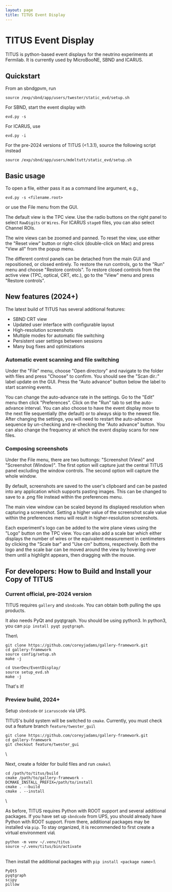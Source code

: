 ```yaml
---
layout: page
title: TITUS Event Display
---
```



# TITUS Event Display

TITUS is python-based event displays for the neutrino experiments at Fermilab.
It is currently used by MicroBooNE, SBND and ICARUS.


## Quickstart

From an sbndgpvm, run

    source /exp/sbnd/app/users/twester/static_evd/setup.sh

For SBND, start the event display with

    evd.py -s

For ICARUS, use

    evd.py -i

For the pre-2024 versions of TITUS (<1.3.1), source the following script instead

    source /exp/sbnd/app/users/mdeltutt/static_evd/setup.sh

## Basic usage

To open a file, either pass it as a command line argument, e.g.,

    evd.py -s <filename.root>

or use the File menu from the GUI.

The default view is the TPC view. Use the radio buttons on the right panel to select `RawDigits` or `Wires`. For ICARUS `stage0` files, you can also select Channel ROIs.

The wire views can be zoomed and panned. To reset the view, use either the "Reset view" button or right-click (double-click on Mac) and press "View all" from the popup menu.

The different control panels can be detached from the main GUI and repositioned, or closed entirely. To restore the run controls, go to the "Run" menu and choose "Restore controls". To restore closed controls from the active view (TPC, optical, CRT, etc.), go to the "View" menu and press "Restore controls". 

## New features (2024+)

The latest build of TITUS has several additional features:

 - SBND CRT view
 - Updated user interface with configurable layout
 - High-resolution screenshots
 - Multiple modes for automatic file switching
 - Persistent user settings between sessions
 - Many bug fixes and optimizations

### Automatic event scanning and file switching

Under the "File" menu, choose "Open directory" and navigate to the folder with files and press "Choose" to confirm. You should see the "Scan dir.:" label update on the GUI. Press the "Auto advance" button below the label to start scanning events.

You can change the auto-advance rate in the settings. Go to the "Edit" menu then click "Preferences". Click on the "Run" tab to set the auto-advance interval. You can also choose to have the event display move to the next file sequentially (the default) or to always skip to the newest file. After changing the settings, you will need to restart the auto-advance sequence by un-checking and re-checking the "Auto advance" button. You can also change the frequency at which the event display scans for new files.

### Composing screenshots

Under the File menu, there are two buttongs: "Screenshot (View)" and "Screenshot (Window)". The first option will capture just the central TITUS panel excluding the window controls. The second option will capture the whole window.

By default, screenshots are saved to the user's clipboard and can be pasted into any application which supports pasting images. This can be changed to save to a .png file instead within the preferences menu.

The main view window can be scaled beyond its displayed resolution when capturing a screenshot. Setting a higher value of the screenshot scale value within the preferences menu will result in higher-resolution screenshots.

Each experiment's logo can be added to the wire plane views using the "Logo" button on the TPC view. You can also add a scale bar which either displays the number of wires or the equivalent measurement in centimeters by clicking the "Scale bar" and "Use cm" buttons, respectively. Both the logo and the scale bar can be moved around the view by hovering over them until a highlight appears, then dragging with the mouse.

## For developers: How to Build and Install your Copy of TITUS

### Current official, pre-2024 version

TITUS requires `gallery` and `sbndcode`. You can obtain both pulling the
ups products.

It also needs PyQt and pyqtgraph. You should be using python3. In
python3, you can `pip install pyqt pyqtgraph`.

Then\

    git clone https://github.com/coreyjadams/gallery-framework.git
    cd gallery-framework
    source config/setup.sh
    make -j

    cd UserDev/EventDisplay/
    source setup_evd.sh
    make -j

That\'s it!


### Preview build, 2024+

Setup `sbndcode` or `icaruscode` via UPS.

TITUS's build system will be switched to `cmake`. Currently, you must check out a feature branch `feature/twester_gui`\

    git clone https://github.com/coreyjadams/gallery-framework.git
    cd gallery-framework
    git checkout feature/twester_gui
\

Next, create a folder for build files and run `cmake`:\

    cd /path/to/titus/build
    cmake /path/to/gallery-framework -DCMAKE_INSTALL_PREFIX=/path/to/install
    cmake . --build
    cmake . --install

\

As before, TITUS requires Python with ROOT support and several additional packages. If you have set up `sbndcode` from UPS, you should already have Python with ROOT support. From there, additional packages may be installed via `pip`. To stay organized, it is recommended to first create a virtual environment via\

    python -m venv ~/.venv/titus
    source ~/.venv/titus/bin/activate

\
Then install the additional packages with `pip install <package name>`:\

    PyQt5
    pyqtgraph
    scipy
    pillow
